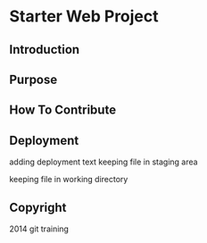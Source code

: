 # Starter Web Project

## Introduction

## Purpose

## How To Contribute

## Deployment

adding deployment text
keeping file in staging area

keeping file in working directory

## Copyright
2014 git training